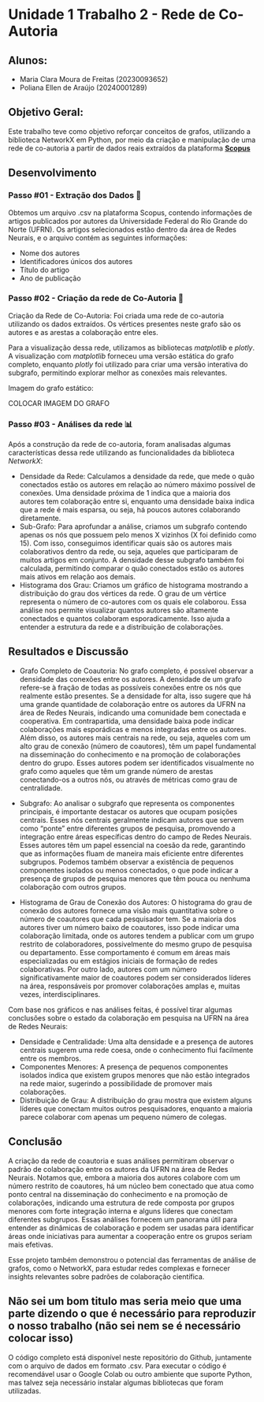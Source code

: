 # Unidade 1 Trabalho 2 - Rede de Co-Autoria

## Alunos:  
- Maria Clara Moura de Freitas (20230093652)
- Poliana Ellen de Araújo (20240001289)

## Objetivo Geral:  
Este trabalho teve como objetivo reforçar conceitos de grafos, utilizando a biblioteca NetworkX em Python, por meio da criação e manipulação de uma rede de co-autoria a partir de dados reais extraídos da plataforma
[**Scopus**](https://www.scopus.com/home.uri?zone=header&origin=)
<!-- [![Botão](https://dummyimage.com/60x20/575757/fff&text=Scopus)](https://www.scopus.com/home.uri?zone=header&origin=) -->


## Desenvolvimento  

### Passo #01 - Extração dos Dados 🎲​
Obtemos um arquivo .csv na plataforma Scopus, contendo informações de artigos publicados por autores da Universidade Federal do Rio Grande do Norte (UFRN). Os artigos selecionados estão dentro da área de Redes Neurais, e o arquivo contém as seguintes informações:  
- Nome dos autores
- Identificadores únicos dos autores
- Título do artigo
- Ano de publicação

### Passo #02 - Criação da rede de Co-Autoria 📝​
Criação da Rede de Co-Autoria: Foi criada uma rede de co-autoria utilizando os dados extraídos. Os vértices presentes neste grafo são os autores e as arestas a colaboração entre eles.

Para a visualização dessa rede, utilizamos as bibliotecas *matplotlib* e *plotly*. A visualização com *matplotlib* forneceu uma versão estática do grafo completo, enquanto *plotly* foi utilizado para criar uma versão interativa do subgrafo, permitindo explorar melhor as conexões mais relevantes.

Imagem do grafo estático:

COLOCAR IMAGEM DO GRAFO

### Passo #03 - Análises da rede ​​📊​
Após a construção da rede de co-autoria, foram analisadas algumas características dessa rede utilizando as funcionalidades da biblioteca *NetworkX*:
- Densidade da Rede: Calculamos a densidade da rede, que mede o quão conectados estão os autores em relação ao número máximo possível de conexões. Uma densidade próxima de 1 indica que a maioria dos autores tem colaboração entre si, enquanto uma densidade baixa indica que a rede é mais esparsa, ou seja, há poucos autores colaborando diretamente.
- Sub-Grafo: Para aprofundar a análise, criamos um subgrafo contendo apenas os nós que possuem pelo menos X vizinhos (X foi definido como 15). Com isso, conseguimos identificar quais são os autores mais colaborativos dentro da rede, ou seja, aqueles que participaram de muitos artigos em conjunto. A densidade desse subgrafo também foi calculada, permitindo comparar o quão conectados estão os autores mais ativos em relação aos demais.
- Histograma dos Grau: Criamos um gráfico de histograma mostrando a distribuição do grau dos vértices da rede. O grau de um vértice representa o número de co-autores com os quais ele colaborou. Essa análise nos permite visualizar quantos autores são altamente conectados e quantos colaboram esporadicamente. Isso ajuda a entender a estrutura da rede e a distribuição de colaborações.

## Resultados e Discussão

- Grafo Completo de Coautoria: No grafo completo, é possível observar a densidade das conexões entre os autores. A densidade de um grafo refere-se à fração de todas as possíveis conexões entre os nós que realmente estão presentes. Se a densidade for alta, isso sugere que há uma grande quantidade de colaboração entre os autores da UFRN na área de Redes Neurais, indicando uma comunidade bem conectada e cooperativa. Em contrapartida, uma densidade baixa pode indicar colaborações mais esporádicas e menos integradas entre os autores. Além disso, os autores mais centrais na rede, ou seja, aqueles com um alto grau de conexão (número de coautores), têm um papel fundamental na disseminação do conhecimento e na promoção de colaborações dentro do grupo. Esses autores podem ser identificados visualmente no grafo como aqueles que têm um grande número de arestas conectando-os a outros nós, ou através de métricas como grau de centralidade.

- Subgrafo: Ao analisar o subgrafo que representa os componentes principais, é importante destacar os autores que ocupam posições centrais. Esses nós centrais geralmente indicam autores que servem como “ponte” entre diferentes grupos de pesquisa, promovendo a integração entre áreas específicas dentro do campo de Redes Neurais. Esses autores têm um papel essencial na coesão da rede, garantindo que as informações fluam de maneira mais eficiente entre diferentes subgrupos. Podemos também observar a existência de pequenos componentes isolados ou menos conectados, o que pode indicar a presença de grupos de pesquisa menores que têm pouca ou nenhuma colaboração com outros grupos.

- Histograma de Grau de Conexão dos Autores: O histograma do grau de conexão dos autores fornece uma visão mais quantitativa sobre o número de coautores que cada pesquisador tem. Se a maioria dos autores tiver um número baixo de coautores, isso pode indicar uma colaboração limitada, onde os autores tendem a publicar com um grupo restrito de colaboradores, possivelmente do mesmo grupo de pesquisa ou departamento. Esse comportamento é comum em áreas mais especializadas ou em estágios iniciais de formação de redes colaborativas. Por outro lado, autores com um número significativamente maior de coautores podem ser considerados líderes na área, responsáveis por promover colaborações amplas e, muitas vezes, interdisciplinares.

Com base nos gráficos e nas análises feitas, é possível tirar algumas conclusões sobre o estado da colaboração em pesquisa na UFRN na área de Redes Neurais:
- Densidade e Centralidade: Uma alta densidade e a presença de autores centrais sugerem uma rede coesa, onde o conhecimento flui facilmente entre os membros.
- Componentes Menores: A presença de pequenos componentes isolados indica que existem grupos menores que não estão integrados na rede maior, sugerindo a possibilidade de promover mais colaborações.
- Distribuição de Grau: A distribuição do grau mostra que existem alguns líderes que conectam muitos outros pesquisadores, enquanto a maioria parece colaborar com apenas um pequeno número de colegas.

## Conclusão

A criação da rede de coautoria e suas análises permitiram observar o padrão de colaboração entre os autores da UFRN na área de Redes Neurais. Notamos que, embora a maioria dos autores colabore com um número restrito de coautores, há um núcleo bem conectado que atua como ponto central na disseminação do conhecimento e na promoção de colaborações, indicando uma estrutura de rede composta por grupos menores com forte integração interna e alguns líderes que conectam diferentes subgrupos. Essas análises fornecem um panorama útil para entender as dinâmicas de colaboração e podem ser usadas para identificar áreas onde iniciativas para aumentar a cooperação entre os grupos seriam mais efetivas.

Esse projeto também demonstrou o potencial das ferramentas de análise de grafos, como o NetworkX, para estudar redes complexas e fornecer insights relevantes sobre padrões de colaboração científica.

## Não sei um bom titulo mas seria meio que uma parte dizendo o que é necessário para reproduzir o nosso trabalho (não sei nem se é necessário colocar isso)

O código completo está disponível neste repositório do Github, juntamente com o arquivo de dados em formato .csv. Para executar o código é recomendável usar o Google Colab ou outro ambiente que suporte Python, mas talvez seja necessário instalar algumas bibliotecas que foram utilizadas.
